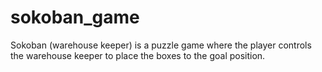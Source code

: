 # sokoban_game
Sokoban (warehouse keeper) is a puzzle game where the player controls the warehouse keeper to place the boxes to the goal position.
